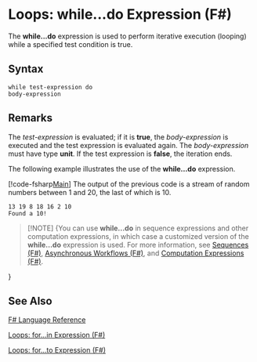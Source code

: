 # Loops: while...do Expression (F#)

The **while...do** expression is used to perform iterative execution (looping) while a specified test condition is true.


## Syntax

```
while test-expression do
body-expression
```

## Remarks
The *test-expression* is evaluated; if it is **true**, the *body-expression* is executed and the test expression is evaluated again. The *body-expression* must have type **unit**. If the test expression is **false**, the iteration ends.

The following example illustrates the use of the **while...do** expression.

[!code-fsharp[Main](snippets/fslangref2/snippet5301.fs)]
    The output of the previous code is a stream of random numbers between 1 and 20, the last of which is 10.


```
13 19 8 18 16 2 10
Found a 10!
```

>[!NOTE] {You can use **while...do** in sequence expressions and other computation expressions, in which case a customized version of the **while...do** expression is used. For more information, see [Sequences &#40;F&#35;&#41;](Sequences+%28FSharp%29.md), [Asynchronous Workflows &#40;F&#35;&#41;](Asynchronous+Workflows+%28FSharp%29.md), and [Computation Expressions &#40;F&#35;&#41;](Computation+Expressions+%28FSharp%29.md).

}

## See Also
[F&#35; Language Reference](FSharp+Language+Reference.md)

[Loops: for...in Expression &#40;F&#35;&#41;](Loops+-+for...in+Expression+%28FSharp%29.md)

[Loops: for...to Expression &#40;F&#35;&#41;](Loops+-+for...to+Expression+%28FSharp%29.md)

